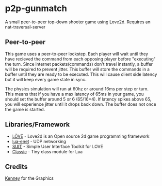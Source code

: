 # p2p-gunmatch
A small peer-to-peer top-down shooter game using Love2d. Requires an nat-traversal-server

## Peer-to-peer
This game uses a peer-to-peer lockstep. Each player will wait until they have recieved the command from each opposing player before "executing" the turn. Since internet packets(commands) don't travel instantly, a buffer will be required to prevent jitter. This buffer will store the commands in a buffer until they are ready to be executed. This will cause client side latency but it will keep every game state in sync.

The physics simulation will run at 60hz or around 16ms per step or turn. This means that if you have a max latency of 65ms in your game, you should set the buffer around 5 or 6 (65/16=4). If latency spikes above 65, you will experience jitter until it drops back down. The buffer does not once the game is started.

## Libraries/Framework
* [LÖVE](https://love2d.org/) - Love2d is an Open source 2d game programming framework
* [lua-enet](http://leafo.net/lua-enet/) - UDP networking
* [SUIT](suit.readthedocs.io/en/latest/) - Simple User Interface Toolkit for LOVE
* [Classic](https://github.com/rxi/classic) - Tiny class module for Lua

## Credits
[Kenney](http://kenney.nl/) for the Graphics
